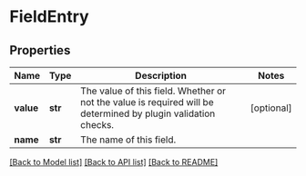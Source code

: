 # FieldEntry

## Properties
Name | Type | Description | Notes
------------ | ------------- | ------------- | -------------
**value** | **str** | The value of this field. Whether or not the value is required will be determined by plugin validation checks. | [optional] 
**name** | **str** | The name of this field. | 

[[Back to Model list]](../README.md#documentation-for-models) [[Back to API list]](../README.md#documentation-for-api-endpoints) [[Back to README]](../README.md)


